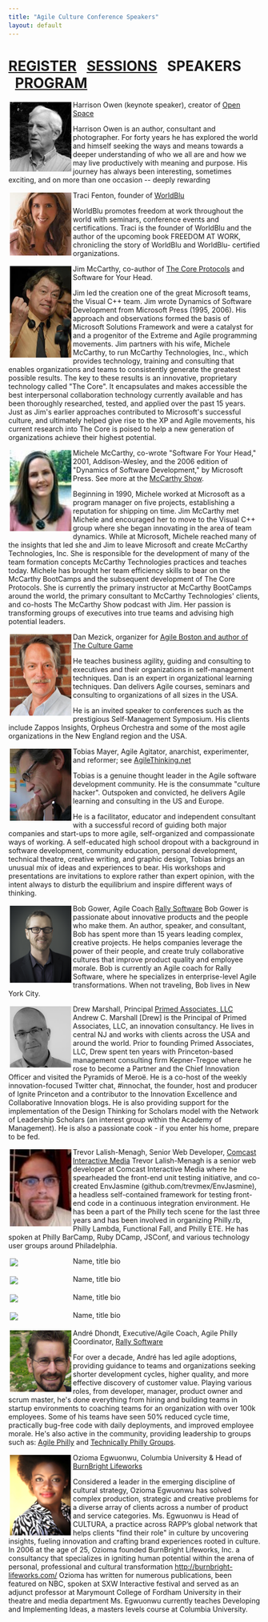 ```yaml
---
title: "Agile Culture Conference Speakers"
layout: default
---
```


<a href="./agile-culture-conf.html">REGISTER</a> &nbsp;&nbsp;<a href="./acc_sessions.html">SESSIONS</a> &nbsp;&nbsp;SPEAKERS &nbsp;&nbsp;<a href="./acc_program.html">PROGRAM</a>
========
 
<img style="float:left; padding: 3px 3px 3px 3px;" width="123px" src="./images/HarrisonOwen.jpg"/> Harrison Owen (keynote speaker), creator of <a href="http://www.openspaceworld.com/brief_history.htm">Open Space</a>

Harrison Owen is an author, consultant and photographer. For forty years he has explored the world and himself seeking the ways and means towards a deeper understanding of who we all are and how we may live productively with meaning and purpose. His journey has always been interesting, sometimes exciting, and on more than one occasion -- deeply rewarding<br clear="all"/>
 
<img style="float:left; padding: 3px 3px 3px 3px;" width="123px" src="./images/TraciFenton.jpg"/>Traci Fenton, founder of <a href="http://www.worldblu.com/">WorldBlu</a>

WorldBlu promotes freedom at work throughout the world with seminars, conference events and certifications. Traci is the founder of WorldBlu and the author of the upcoming book FREEDOM AT WORK, chronicling the story of WorldBlu and WorldBlu- certified organizations.<br clear="all"/>
 

<img style="float:left; padding: 3px 3px 3px 3px;" width="123px" src="./images/JimMcCarthy.jpg"/>Jim McCarthy, co-author of <a href="http://www.mccarthyshow.com/online/">The Core Protocols</a> and Software for Your Head.

Jim led the creation one of the great Microsoft teams, the Visual C++ team. Jim wrote Dynamics of Software Development from Microsoft Press (1995, 2006). His approach and observations formed the basis of Microsoft Solutions Framework and were a catalyst for and a progenitor of the Extreme and Agile programming movements. 
Jim partners with his wife, Michele McCarthy, to run McCarthy Technologies, Inc., which provides technology, training and consulting that enables organizations and teams to consistently generate the greatest possible results. The key to these results is an innovative, proprietary technology called "The Core". It encapsulates and makes accessible the best interpersonal collaboration technology currently available and has been thoroughly researched, tested, and applied over the past 15 years. Just as Jim's earlier approaches contributed to Microsoft's successful culture, and ultimately helped give rise to the XP and Agile movements, his current research into The Core is poised to help a new generation of organizations achieve their highest potential.<br clear="all" />
 

<img style="float:left; padding: 3px 3px 3px 3px;" width="123px" src="./images/MicheleMcCarthy.jpg"/>Michele McCarthy, co-wrote "Software For Your Head," 2001, Addison-Wesley, and the 2006 edition of "Dynamics of Software Development," by Microsoft Press. See more at the <a href="http://www.mccarthyshow.com">McCarthy Show</a>.

Beginning in 1990, Michele worked at Microsoft as a program manager on five projects, establishing a reputation for shipping on time. Jim McCarthy met Michele and encouraged her to move to the Visual C++ group where she began innovating in the area of team dynamics. While at Microsoft, Michele reached many of the insights that led she and Jim to leave Microsoft and create McCarthy Technologies, Inc. She is responsible for the development of many of the team formation concepts McCarthy Technologies practices and teaches today. 
Michele has brought her team efficiency skills to bear on the McCarthy BootCamps and the subsequent development of The Core Protocols. She is currently the primary instructor at McCarthy BootCamps around the world, the primary consultant to McCarthy Technologies' clients, and co-hosts The McCarthy Show podcast with Jim. Her passion is transforming groups of executives into true teams and advising high potential leaders.<br clear="all" />
 

<img style="float:left; padding: 3px 3px 3px 3px;" width="123px" src="./images/DanMezick.jpg"/>Dan Mezick, organizer for <a href="http://newtechusa.net/user-groups/ma/">Agile Boston and author of The Culture Game</a>

He teaches business agility,  guiding  and consulting to executives and their organizations in self-management techniques. Dan is an expert in organizational learning techniques. Dan delivers Agile courses, seminars and consulting to organizations of all sizes in the USA.
 
He is an invited speaker to conferences such as the prestigious Self-Management Symposium. His clients include Zappos Insights, Orpheus Orchestra and some of the most agile organizations in the New England region and the USA.<br clear="all" />
 

<img style="float:left; padding: 3px 3px 3px 3px;" width="123px" src="./images/TobiasMayer.jpg"/>Tobias Mayer, Agile Agitator, anarchist, experimenter, and reformer; see <a href="http://agilethinking.net/">AgileThinking.net</a>

Tobias is a genuine thought leader in the Agile software development community. He is the consummate "culture hacker". Outspoken and convicted, he delivers Agile learning and consulting in the US and Europe.
 
He is a facilitator, educator and independent consultant with a successful record of guiding both major companies and start-ups to more agile, self-organized and compassionate ways of working. A self-educated high school dropout with a background in software development, community education, personal development, technical theatre, creative writing, and graphic design, Tobias brings an unusual mix of ideas and experiences to bear. His workshops and presentations are invitations to explore rather than expert opinion, with the intent always to disturb the equilibrium and inspire different ways of thinking.<br clear="all" />

<img style="float:left; padding: 3px 3px 3px 3px;" width="123px" src="./images/BobGower.jpg"/>Bob Gower, Agile Coach <a href="http://www.rallydev.com">Rally Software</a>
Bob Gower is passionate about innovative products and the people who make them. An author, speaker, and consultant, Bob has spent more than 15 years leading complex, creative projects. He helps companies leverage the power of their people, and create truly collaborative cultures that improve product quality and employee morale. Bob is currently an Agile coach for Rally Software, where he specializes in enterprise-level Agile transformations. When not traveling, Bob lives in New York City.
<br clear="all" />

<img style="float:left; padding: 3px 3px 3px 3px;" width="123px" src="./images/DrewMarshall.png"/>Drew Marshall, Principal <a href="http://www.thinkprimed.com">Primed Associates, LLC</a>
Andrew C. Marshall [Drew] is the Principal of Primed Associates, LLC, an innovation consultancy. He lives in central NJ and works with clients across the USA and around the world. Prior to founding Primed Associates, LLC, Drew spent ten years with Princeton-based management consulting firm Kepner-Tregoe where he rose to become a Partner and the Chief Innovation Officer and visited the Pyramids of Meroë. He is a co-host of the weekly innovation-focused Twitter chat, #innochat, the founder, host and producer of Ignite Princeton and a contributor to the Innovation Excellence and Collaborative Innovation blogs. He is also providing support for the implementation of the Design Thinking for Scholars model with the Network of Leadership Scholars (an interest group within the Academy of Management). He is also a passionate cook - if you enter his home, prepare to be fed.
<br clear="all" />

<img style="float:left; padding: 3px 3px 3px 3px;" width="123px" src="./images/trevormenagh.jpg"/>Trevor Lalish-Menagh, Senior Web Developer, <a href="http://www.comcast.com">Comcast Interactive Media</a>
Trevor Lalish-Menagh is a senior web developer at Comcast Interactive Media where he spearheaded the front-end unit testing initiative, and co-created EnvJasmine (github.com/trevmex/EnvJasmine), a headless self-contained framework for testing front-end code in a continuous integration environment. He has been a part of the Philly tech scene for the last three years and has been involved in organizing Philly.rb, Philly Lambda, Functional Fall, and Philly ETE. He has spoken at Philly BarCamp, Ruby DCamp, JSConf, and various technology user groups around Philadelphia.
<br clear="all" />

<img style="float:left; padding: 3px 3px 3px 3px;" width="123px" src="./images/"/>Name, title <a href=""></a>
bio
<br clear="all" />

<img style="float:left; padding: 3px 3px 3px 3px;" width="123px" src="./images/"/>Name, title <a href=""></a>
bio
<br clear="all" />

<img style="float:left; padding: 3px 3px 3px 3px;" width="123px" src="./images/"/>Name, title <a href=""></a>
bio
<br clear="all" />

<img style="float:left; padding: 3px 3px 3px 3px;" width="123px" src="./images/"/>Name, title <a href=""></a>
bio
<br clear="all" />


<img style="float:left; padding: 3px 3px 3px 3px;" width="123px" src="./images/AndreDhondt.jpg"/>André Dhondt, Executive/Agile Coach, Agile Philly Coordinator, <a href="http://www.rallydev.com">Rally Software</a>

For over a decade, André has led agile adoptions, providing guidance to teams and organizations seeking shorter development cycles, higher quality, and more effective discovery of customer value. Playing various roles, from developer, manager, product owner and scrum master, he's done everything from hiring and building teams in startup environments to coaching teams for an organization with over 100k employees. Some of his teams have seen 50% reduced cycle time, practically bug-free code with daily deployments, and improved employee morale. He's also active in the community, providing leadership to groups such as: [Agile Philly](http://www.agilephilly.com) and [Technically Philly Groups](/index.html). 
<br clear="all" />
 

<img style="float:left; padding: 3px 3px 3px 3px;" width="123px" src="./images/OziomaEgwuonwu.png"/>Ozioma Egwuonwu, Columbia University & Head of <a href="http://burnbright-lifeworks.com/">BurnBright Lifeworks</a>

Considered a leader in the emerging discipline of cultural strategy, Ozioma Egwuonwu has solved complex production, strategic and creative problems for a diverse array of clients across a number of product and service categories. 
Ms. Egwuonwu is Head of CULTURA, a practice across RAPP’s global network that helps clients "find their role" in culture by uncovering insights, fueling innovation and crafting brand experiences rooted in culture.
In 2006 at the age of 25, Ozioma founded BurnBright Lifeworks, Inc. a consultancy that specializes in igniting human potential within the arena of personal, professional and cultural transformation http://burnbright-lifeworks.com/
Ozioma has written for numerous publications, been featured on NBC, spoken at SXW Interactive festival and served as an adjunct professor at Marymount College of Fordham University in their theatre and media department
Ms. Egwuonwu currently teaches Developing and Implementing Ideas, a masters levels course at Columbia University.
<br clear="all" />
 

